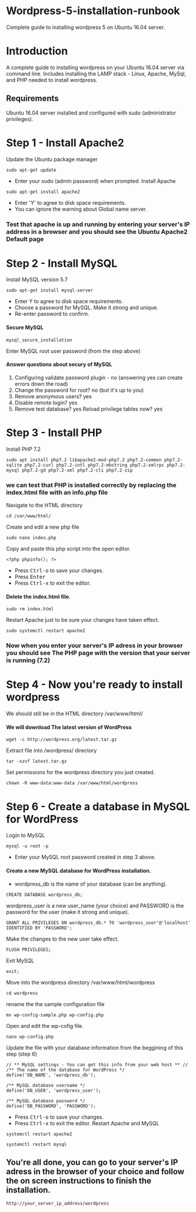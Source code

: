 # Wordpress-5-installation-runbook
Complete guide to installing wordpress 5 on Ubuntu 16.04 server.
# Introduction 
A complete guide to installing wordpress on your Ubuntu 16.04 server via command line. 
Includes installing the LAMP stack - Linux, Apache, MySql, and PHP needed to install wordpress.
## Requirements 
Ubuntu 16.04 server installed and configured with sudo (administrator privileges).

# Step 1 - Install Apache2 
Update the Ubuntu package manager
```
sudo apt-get update
```
* Enter your sudo (admin password) when prompted.
Install Apache
```
sudo apt-get install apache2
```
* Enter 'Y' to agree to disk space requirements.
* You can ignore the warning about Global name server.
### Test that apache is up and running by entering your server's IP address in a browser and you should see the Ubuntu Apache2 Default page ###
# Step 2 - Install MySQL #
Install MySQL version 5.7
```
sudo apt-get install mysql-server
```
* Enter Y to agree to disk space requirements.
* Choose a password for MySQL. Make it strong and unique.
* Re-enter password to confirm.
#### Secure MySQL
```
mysql_secure_installation
```
Enter MySQL root user password (from the step above)
#### Answer questions about secury of MySQL
1. Configuring validate password plugin - no (answering yes can create errors down the road)
2. Change the password for root? no (but it's up to you)
3. Remove anonymous users? yes 
4. Disable remote login? yes
5. Remove test database? yes
Reload privilege tables now? yes
# Step 3 - Install PHP 
Install PHP 7.2
```
sudo apt install php7.2 libapache2-mod-php7.2 php7.2-common php7.2-sqlite php7.2-curl php7.2-intl php7.2-mbstring php7.2-xmlrpc php7.2-mysql php7.2-gd php7.2-xml php7.2-cli php7.2-zip
```
### we can test that PHP is installed correctly by replacing the index.html file with an info.php file 
Navigate to the HTML directory
```
cd /var/www/html/
```
Create and edit a new php file
```
sudo nano index.php
```
Copy and paste this php script into the open editor.
```
<?php phpinfo(); ?>
```
* Press <kbd>Ctrl-o</kbd> to save your changes.
* Press <kbd>Enter</kbd>
* Press <kbd>Ctrl-x</kbd> to exit the editor.
#### Delete the index.html file.
```
sudo rm index.html
```
Restart Apache just to be sure your changes have taken effect.
```
sudo systemctl restart apache2
```
### Now when you enter your server's IP adress in your browser you should see The PHP page with the version that your server is running (7.2) 
# Step 4 - Now you're ready to install wordpress
We should still be in the HTML directory /var/www/html/
#### We will download The latest version of WordPress
```
wget -c http://wordpress.org/latest.tar.gz
```
Extract file into /wordpress/ directory
```
tar -xzvf latest.tar.gz
```
Set permissions for the wordpress directory you just created.
```
chown -R www-data:www-data /var/www/html/wordpress
```
# Step 6 - Create a database in MySQL for WordPress
Login to MySQL
```
mysql -u root -p
```
* Enter your MySQL root password created in step 3 above.
#### Create a new MySQL database for WordPress installation.
* wordpress_db is the name of your database (can be anything).
```
CREATE DATABASE wordpress_db;
```
wordpress_user is a new user_name (your choice) and PASSWORD is the password for the user (make it strong and unique).
```
GRANT ALL PRIVILEGES ON wordpress_db.* TO 'wordpress_user'@'localhost' IDENTIFIED BY 'PASSWORD';
```
Make the changes to the new user take effect.
```
FLUSH PRIVILEGES;
```
Exit MySQL
```
exit;
```
Move into the wordpress directory /var/www/html/wordpress
```
cd wordpress
```
rename the the sample configuration file
```
mv wp-config-sample.php wp-config.php
```
Open and edit the wp-cofig file.
```
nano wp-config.php
```
Update the file with your database information from the beggining of this step (step 6)
```
// ** MySQL settings - You can get this info from your web host ** //
/** The name of the database for WordPress */
define('DB_NAME', 'wordpress_db');

/** MySQL database username */
define('DB_USER', 'wordpress_user');

/** MySQL database password */
define('DB_PASSWORD', 'PASSWORD');
```
* Press <kbd>Ctrl-o</kbd> to save your changes.
* Press <kbd>Ctrl-x</kbd> to exit the editor.
Restart Apache and MySQL
```
systemctl restart apache2
```
```
systemctl restart mysql
```
## You're all done, you can go to your server's IP adress in the browser of your choice and follow the on screen instructions to finish the installation. 
```
http://your_server_ip_address/wordpress
```



